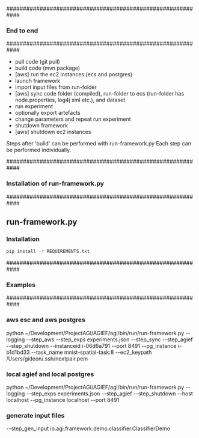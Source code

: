############################################################
### End to end 
############################################################

- pull code (git pull)
- build code (mvn package)
- [aws] run the ec2 instances (ecs and postgres)
- launch framework
- import input files from run-folder
- [aws] sync code folder (compiled), run-folder to ecs (run-folder has node.properties, log4j xml etc.), and dataset
- run experiment
- optionally export artefacts
- change parameters and repeat run experiment
- shutdown framework
- [aws] shutdown ec2 instances

Steps after 'build' can be performed with run-framework.py
Each step can be performed individually.



############################################################
### Installation of run-framework.py
############################################################

## run-framework.py

### Installation
```sh
pip install -r REQUIREMENTS.txt
```


############################################################
### Examples
############################################################

### aws esc and aws postgres 

python ~/Development/ProjectAGI/AGIEF/agi/bin/run/run-framework.py --logging --step_aws --step_exps experiments.json --step_sync --step_agief --step_shutdown --instanceid i-06d6a791 --port 8491 --pg_instance i-b1d1bd33 --task_name mnist-spatial-task:8 --ec2_keypath /Users/gideon/.ssh/nextpair.pem


### local agief and local postgres

python ~/Development/ProjectAGI/AGIEF/agi/bin/run/run-framework.py --logging --step_exps experiments.json --step_agief --step_shutdown --host localhost --pg_instance localhost --port 8491


### generate input files

--step_gen_input io.agi.framework.demo.classifier.ClassifierDemo